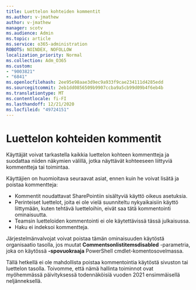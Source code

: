 ```yaml
---
title: Luettelon kohteiden kommentit
ms.author: v-jmathew
author: v-jmathew
manager: scotv
ms.audience: Admin
ms.topic: article
ms.service: o365-administration
ROBOTS: NOINDEX, NOFOLLOW
localization_priority: Normal
ms.collection: Adm_O365
ms.custom:
- "9003821"
- "6841"
ms.openlocfilehash: 2ee95e98aae3d9ec9a933f9cae234111d4285edd
ms.sourcegitcommit: 2eb1dd0856509b9907ccba9a5cb99d09b4f6eb4b
ms.translationtype: MT
ms.contentlocale: fi-FI
ms.lasthandoff: 12/21/2020
ms.locfileid: "49724151"
---
```

# <a name="comments-on-list-items"></a>Luettelon kohteiden kommentit

Käyttäjät voivat tarkastella kaikkia luettelon kohteen kommentteja ja suodattaa niiden näkymien välillä, jotka näyttävät kohteeseen liittyviä kommentteja tai toimintaa.

Käyttäjien on huomioitava seuraavat asiat, ennen kuin he voivat lisätä ja poistaa kommentteja:

- Kommentit noudattavat SharePointiin sisältyviä käyttö oikeus asetuksia.
- Perinteiset luettelot, joita ei ole vielä suunniteltu nykyaikaisiin käyttö liittymään, kuten tehtävä luetteloihin, eivät saa tätä kommentointi ominaisuutta.
- Teamsin luetteloiden kommentointi ei ole käytettävissä tässä julkaisussa.
- Haku ei indeksoi kommentteja.

Järjestelmänvalvojat voivat poistaa tämän ominaisuuden käytöstä organisaatio tasolla, jos muutat **Commentsonlistitemsdisabled** -parametria, joka on käytössä **-spovuokraaja** PowerShell cmdlet-komentosovelmassa.

Tällä hetkellä ei ole mahdollista poistaa kommentointia käytöstä sivuston tai luettelon tasolla. Toivomme, että nämä hallinta toiminnot ovat myöhemmässä päivityksessä todennäköisiä vuoden 2021 ensimmäisellä neljänneksellä.
